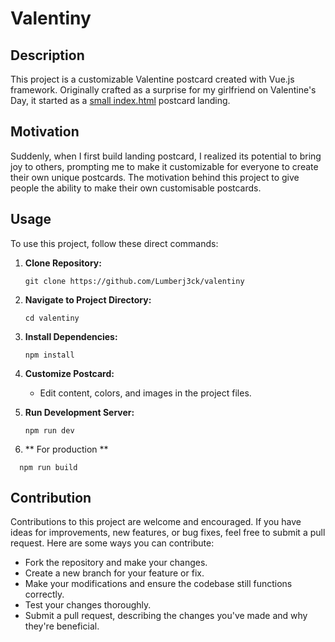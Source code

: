 # Valentiny

## Description
This project is a customizable Valentine postcard created with Vue.js framework. Originally crafted as a surprise for my girlfriend on Valentine's Day, it started as a [small index.html](https://github.com/Lumberj3ck/valentine_postcard) postcard landing. 
## Motivation
Suddenly, when I first build landing postcard, I realized its potential to bring joy to others, prompting me to make it customizable for everyone to create their own unique postcards. The motivation behind this project to give people the ability to make their own customisable postcards.

## Usage
To use this project, follow these direct commands:
1. **Clone Repository:**
   ```
   git clone https://github.com/Lumberj3ck/valentiny
   ```
2. **Navigate to Project Directory:**
   ```
   cd valentiny
   ```

3. **Install Dependencies:**
   ```
   npm install
   ```

4. **Customize Postcard:**
   - Edit content, colors, and images in the project files.

5. **Run Development Server:**
   ```
   npm run dev
   ```

6. ** For production **
  ```
    npm run build
  ```

## Contribution
Contributions to this project are welcome and encouraged. If you have ideas for improvements, new features, or bug fixes, feel free to submit a pull request. Here are some ways you can contribute:
- Fork the repository and make your changes.
- Create a new branch for your feature or fix.
- Make your modifications and ensure the codebase still functions correctly.
- Test your changes thoroughly.
- Submit a pull request, describing the changes you've made and why they're beneficial.
